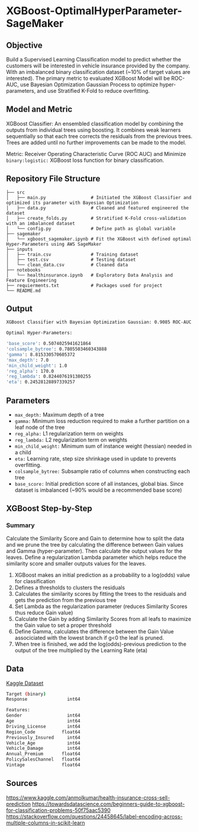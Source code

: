 # XGBoost-OptimalHyperParameter-SageMaker

## Objective
Build a Supervised Learning Classification model to predict whether the customers will be interested in vehicle insurance provided by the company. With an imbalanced binary classification dataset (~10% of target values are interested). The primary metric to evaluated XGBoost Model will be ROC-AUC, use Bayesian Optimization Gaussian Process to optimize hyper-parameters, and use Stratified K-Fold to reduce overfitting.

## Model and Metric 
XGBoost Classifier: An ensembled classification model by combining the outputs from individual trees using boosting. It combines weak learners sequentially so that each tree corrects the residuals from the previous trees. Trees are added until no further improvements can be made to the model.

Metric: Receiver Operating Characteristic Curve (ROC AUC) and Minimize ```binary:logistic:``` XGBoost loss function for binary classification.

## Repository File Structure
    ├── src          
    │   ├── main.py                 # Initiated the XGBoost Classifier and optimized its parameter with Bayesian Optimization
    │   ├── data.py                 # Cleaned and featured engineered the dataset
    │   ├── create_folds.py         # Stratified K-Fold cross-validation with an imbalanced dataset
    │   └── config.py               # Define path as global variable
    ├── sagemaker
    │   └── xgboost_sagemaker.ipynb # Fit the XGBoost with defined optimal Hyper-Parameters using AWS SageMaker
    ├── inputs
    │   ├── train.csv               # Training dataset
    │   ├── test.csv                # Testing dataset
    │   └── clean_data.csv          # Cleaned data 
    ├── notebooks
    │   └── healthinsurance.ipynb   # Exploratory Data Analysis and Feature Engineering
    ├── requierments.txt            # Packages used for project
    └── README.md
    
## Output
```bash
XGBoost Classifier with Bayesian Optimization Gaussian: 0.9085 ROC-AUC 

Optimal Hyper-Parameters:

'base_score': 0.5074025941621864
'colsample_bytree': 0.7805503460343888
'gamma': 8.815330570605372 
'max_depth': 7.0
'min_child_weight': 1.0
'reg_alpha': 170.0
'reg_lambda': 0.8244076191380255
'eta': 0.24528128897339257
```
## Parameters
- ```max_depth:``` Maximum depth of a tree
- ```gamma:``` Minimum loss reduction required to make a further partition on a leaf node of the tree
- ```reg_alpha:``` L1 regularization term on weights
- ```reg_lambda:``` L2 regularization term on weights
- ```min_child_weight:``` Minimum sum of instance weight (hessian) needed in a child
- ```eta:``` Learning rate, step size shrinkage used in update to prevents overfitting.
- ```colsample_bytree:``` Subsample ratio of columns when constructing each tree
- ```base_score:``` Initial prediction score of all instances, global bias. Since dataset is imbalanced (~90% would be a recommended base score)

## XGBoost Step-by-Step

### Summary 
Calculate the Similarity Score and Gain to determine how to split the data and we prune the tree by calculating the difference between Gain values and Gamma (hyper-parameter). Then calculate the output values for the leaves. Define a regularization Lambda parameter which helps reduce the similarity score and smaller outputs values for the leaves. 
1. XGBoost makes an initial prediction as a probability to a log(odds) value for classification
2. Defines a thresholds to clusters the residuals
3. Calculates the similarity scores by fitting the trees to the residuals and gets the prediction from the previous tree
4. Set Lambda as the regularization parameter (reduces Similarity Scores thus reduce Gain value)
5. Calculate the Gain by adding Similarity Scores from all leafs to maximize the Gain value to set a proper threshold
6. Define Gamma, calculates the difference between the Gain Value associciated with the lowest branch if g<0 the leaf is pruned.
7. When tree is finished, we add the log(odds)-previous prediction to the output of the tree multiplied by the Learning Rate (eta) 


## Data
[Kaggle Dataset](https://www.kaggle.com/anmolkumar/health-insurance-cross-sell-prediction)
```bash
Target (binary)
Response               int64

Features: 
Gender                 int64
Age                    int64
Driving_License        int64
Region_Code          float64
Previously_Insured     int64
Vehicle_Age            int64
Vehicle_Damage         int64
Annual_Premium       float64
PolicySalesChannel   float64
Vintage              float64
```
## Sources
https://www.kaggle.com/anmolkumar/health-insurance-cross-sell-prediction
https://towardsdatascience.com/beginners-guide-to-xgboost-for-classification-problems-50f75aac5390
https://stackoverflow.com/questions/24458645/label-encoding-across-multiple-columns-in-scikit-learn
